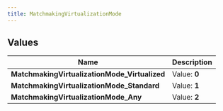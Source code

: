 ```yaml
---
title: MatchmakingVirtualizationMode
---
```


## Values

| Name | Description |
| ---- | ----------- |
| **MatchmakingVirtualizationMode\_Virtualized** | Value: **0** |
| **MatchmakingVirtualizationMode\_Standard** | Value: **1** |
| **MatchmakingVirtualizationMode\_Any** | Value: **2** |

